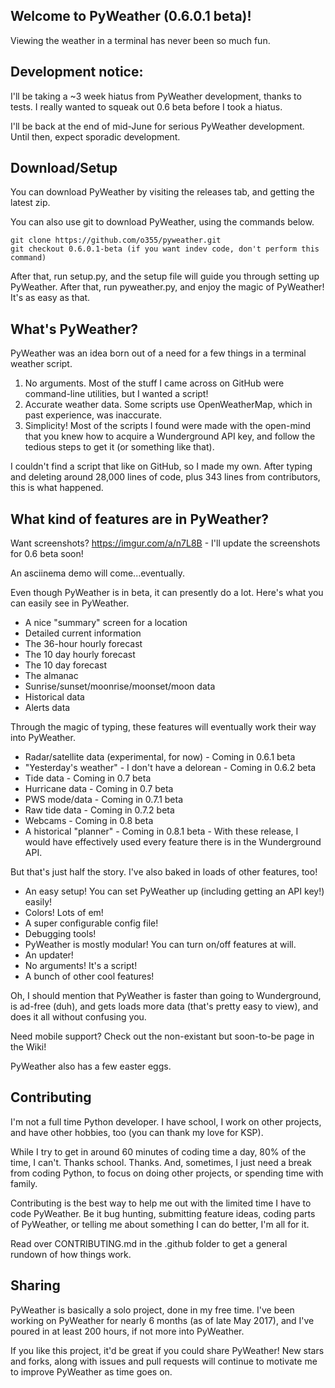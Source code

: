 ## Welcome to PyWeather (0.6.0.1 beta)!
Viewing the weather in a terminal has never been so much fun.

## Development notice:
I'll be taking a ~3 week hiatus from PyWeather development, thanks to tests. I really wanted to squeak out 0.6 beta before I took a hiatus.

I'll be back at the end of mid-June for serious PyWeather development. Until then, expect sporadic development.

## Download/Setup
You can download PyWeather by visiting the releases tab, and getting the latest zip.

You can also use git to download PyWeather, using the commands below.

```
git clone https://github.com/o355/pyweather.git
git checkout 0.6.0.1-beta (if you want indev code, don't perform this command)
```
After that, run setup.py, and the setup file will guide you through setting up PyWeather. After that, run pyweather.py, and enjoy the magic of PyWeather! It's as easy as that.

## What's PyWeather?
PyWeather was an idea born out of a need for a few things in a terminal weather script.
1. No arguments. Most of the stuff I came across on GitHub were command-line utilities, but I wanted a script!
2. Accurate weather data. Some scripts use OpenWeatherMap, which in past experience, was inaccurate.
3. Simplicity! Most of the scripts I found were made with the open-mind that you knew how to acquire a Wunderground API key, and follow the tedious steps to get it (or something like that).

I couldn't find a script that like on GitHub, so I made my own. After typing and deleting around 28,000 lines of code, plus 343 lines from contributors, this is what happened. 

## What kind of features are in PyWeather?
Want screenshots? https://imgur.com/a/n7L8B - I'll update the screenshots for 0.6 beta soon!

An asciinema demo will come...eventually.

Even though PyWeather is in beta, it can presently do a lot. Here's what you can easily see in PyWeather.
* A nice "summary" screen for a location
* Detailed current information
* The 36-hour hourly forecast
* The 10 day hourly forecast
* The 10 day forecast
* The almanac
* Sunrise/sunset/moonrise/moonset/moon data
* Historical data
* Alerts data

Through the magic of typing, these features will eventually work their way into PyWeather.
* Radar/satellite data (experimental, for now) - Coming in 0.6.1 beta
* "Yesterday's weather" - I don't have a delorean - Coming in 0.6.2 beta
* Tide data - Coming in 0.7 beta
* Hurricane data - Coming in 0.7 beta
* PWS mode/data - Coming in 0.7.1 beta
* Raw tide data - Coming in 0.7.2 beta
* Webcams - Coming in 0.8 beta
* A historical "planner" - Coming in 0.8.1 beta - With these release, I would have effectively used every feature there is in the Wunderground API.

But that's just half the story. I've also baked in loads of other features, too!
* An easy setup! You can set PyWeather up (including getting an API key!) easily!
* Colors! Lots of em!
* A super configurable config file!
* Debugging tools!
* PyWeather is mostly modular! You can turn on/off features at will.
* An updater!
* No arguments! It's a script!
* A bunch of other cool features!

Oh, I should mention that PyWeather is faster than going to Wunderground, is ad-free (duh), and gets loads more data (that's pretty easy to view), and does it all without confusing you.

Need mobile support? Check out the non-existant but soon-to-be page in the Wiki!

PyWeather also has a few easter eggs.

## Contributing
I'm not a full time Python developer. I have school, I work on other projects, and have other hobbies, too (you can thank my love for KSP).

While I try to get in around 60 minutes of coding time a day, 80% of the time, I can't. Thanks school. Thanks. And, sometimes, I just need a break from coding Python, to focus on doing other projects, or spending time with family.

Contributing is the best way to help me out with the limited time I have to code PyWeather. Be it bug hunting, submitting feature ideas, coding parts of PyWeather, or telling me about something I can do better, I'm all for it.

Read over CONTRIBUTING.md in the .github folder to get a general rundown of how things work.

## Sharing
PyWeather is basically a solo project, done in my free time. I've been working on PyWeather for nearly 6 months (as of late May 2017), and I've poured in at least 200 hours, if not more into PyWeather.

If you like this project, it'd be great if you could share PyWeather! New stars and forks, along with issues and pull requests will continue to motivate me to improve PyWeather as time goes on.
